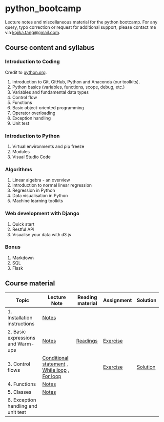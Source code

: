 # python_bootcamp
Lecture notes and miscellaneous material for the python bootcamp. For any query, typo correction or request for additional support, please contact me via kojika.tang@gmail.com.

## Course content and syllabus

### Introduction to Coding
Credit to [python.org](https://docs.python.org/3/tutorial/index.html).

1. Introduction to Git, GitHub, Python and Anaconda (our toolkits).
2. Python basics (variables, functions, scope, debug, etc.)
3. Variables and fundamental data types
4. Control flow
5. Functions
6. Basic object-oriented programming
7. Operator overloading
8. Exception handling
9. Unit test



### Introduction to Python
1. Virtual environments and pip freeze
2. Modules
3. Visual Studio Code


### Algorithms
1. Linear algebra - an overview
2. Introduction to normal linear regression
3. Regression in Python
4. Data visualisation in Python
5. Machine learning toolkits



### Web development with Django
1. Quick start
2. Restful API
3. Visualise your data with d3.js


### Bonus
1. Markdown
2. SQL
3. Flask


## Course material
| Topic | Lecture Note | Reading material | Assignment | Solution |
| --- | --- | --- | --- | --- |
| 1. Installation instructions | [Notes](./installation_and_prerequisites/readme.md) | | | |
| 2. Basic expressions and Warm-ups | [Notes](./python_basics/lecture_note.ipynb) | [Readings](./python_basics/reading_list.md) |  [Exercise](./exercise_bank)| |
| 3. Control flows | [Conditional statement](./flow_control/Conditional_statement.ipynb) , [While loop](./flow_control/While_Loop.ipynb) , [For loop](./flow_control/For_loop.ipynb) | | [Exercise](./python_basics/fibonacci_series.py) | [Solution](./python_basics/fibonacci_series_solution.py)|
| 4. Functions | [Notes](./flow_control/functions.ipynb) | | | |
| 5. Classes | [Notes](./classes/classes.ipynb) | | | |
| 6. Exception handling and unit test | | | | |
